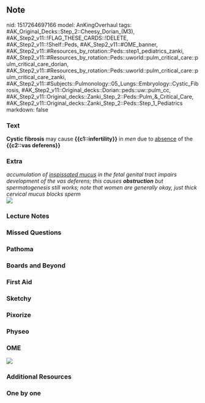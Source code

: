 ## Note
nid: 1517264697166
model: AnKingOverhaul
tags: #AK_Original_Decks::Step_2::Cheesy_Dorian_(M3), #AK_Step2_v11::!FLAG_THESE_CARDS::!DELETE, #AK_Step2_v11::!Shelf::Peds, #AK_Step2_v11::#OME_banner, #AK_Step2_v11::#Resources_by_rotation::Peds::step1_pediatrics_zanki, #AK_Step2_v11::#Resources_by_rotation::Peds::uworld::pulm_critical_care::pulm_critical_care_dorian, #AK_Step2_v11::#Resources_by_rotation::Peds::uworld::pulm_critical_care::pulm_critical_care_zanki, #AK_Step2_v11::#Subjects::Pulmonology::05_Lungs::Embryology::Cystic_Fibrosis, #AK_Step2_v11::Original_decks::Dorian::peds::uw::pulm_cc, #AK_Step2_v11::Original_decks::Zanki_Step_2::Peds::Pulm_&_Critical_Care, #AK_Step2_v11::Original_decks::Zanki_Step_2::Peds::Step_1_Pediatrics
markdown: false

### Text
<b>Cystic fibrosis</b> may cause <b>{{c1::infertility}}</b> in
<i>men</i> due to <u>absence</u> of the <b>{{c2::vas deferens}}</b>

### Extra
<div>
  <i>accumulation of <u>inspissated mucus</u> in the fetal genital
  tract impairs development of the vas deferens; this causes
  <b>obstruction</b> but spermatogenesis still works; note that
  women are generally okay, just thick cervical mucus blocks
  sperm</i>
</div><img src="DERP.png">

### Lecture Notes


### Missed Questions


### Pathoma


### Boards and Beyond


### First Aid


### Sketchy


### Pixorize


### Physeo


### OME
<div class="ome-widget">
  <a href="https://onlinemeded.org?ref=anki"><img src=
  "_OME_AnkiFlashcards_General_7.png"></a>
</div>

### Additional Resources


### One by one

